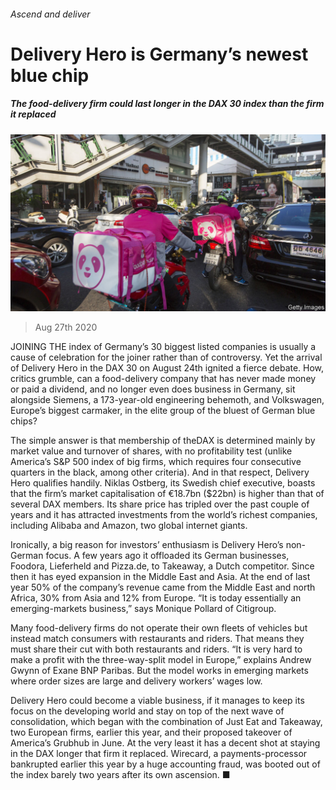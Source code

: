 ###### Ascend and deliver

# Delivery Hero is Germany’s newest blue chip 

##### The food-delivery firm could last longer in the DAX 30 index than the firm it replaced 

![image](images/20200829_WBP005_1.jpg) 

> Aug 27th 2020 

JOINING THE index of Germany’s 30 biggest listed companies is usually a cause of celebration for the joiner rather than of controversy. Yet the arrival of Delivery Hero in the DAX 30 on August 24th ignited a fierce debate. How, critics grumble, can a food-delivery company that has never made money or paid a dividend, and no longer even does business in Germany, sit alongside Siemens, a 173-year-old engineering behemoth, and Volkswagen, Europe’s biggest carmaker, in the elite group of the bluest of German blue chips?

The simple answer is that membership of theDAX is determined mainly by market value and turnover of shares, with no profitability test (unlike America’s S&amp;P 500 index of big firms, which requires four consecutive quarters in the black, among other criteria). And in that respect, Delivery Hero qualifies handily. Niklas Ostberg, its Swedish chief executive, boasts that the firm’s market capitalisation of €18.7bn ($22bn) is higher than that of several DAX members. Its share price has tripled over the past couple of years and it has attracted investments from the world’s richest companies, including Alibaba and Amazon, two global internet giants.


Ironically, a big reason for investors’ enthusiasm is Delivery Hero’s non-German focus. A few years ago it offloaded its German businesses, Foodora, Lieferheld and Pizza.de, to Takeaway, a Dutch competitor. Since then it has eyed expansion in the Middle East and Asia. At the end of last year 50% of the company’s revenue came from the Middle East and north Africa, 30% from Asia and 12% from Europe. “It is today essentially an emerging-markets business,” says Monique Pollard of Citigroup.

Many food-delivery firms do not operate their own fleets of vehicles but instead match consumers with restaurants and riders. That means they must share their cut with both restaurants and riders. “It is very hard to make a profit with the three-way-split model in Europe,” explains Andrew Gwynn of Exane BNP Paribas. But the model works in emerging markets where order sizes are large and delivery workers’ wages low.

Delivery Hero could become a viable business, if it manages to keep its focus on the developing world and stay on top of the next wave of consolidation, which began with the combination of Just Eat and Takeaway, two European firms, earlier this year, and their proposed takeover of America’s Grubhub in June. At the very least it has a decent shot at staying in the DAX longer that firm it replaced. Wirecard, a payments-processor bankrupted earlier this year by a huge accounting fraud, was booted out of the index barely two years after its own ascension. ■

